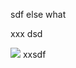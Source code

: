 sdf else what

xxx dsd

![](https://pbs.twimg.com/media/F-_ISkZWQAAYN6k?format=jpg&name=small)
xxsdf